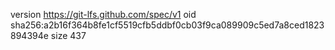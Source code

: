 version https://git-lfs.github.com/spec/v1
oid sha256:a2b16f364b8fe1cf5519cfb5ddbf0cb03f9ca089909c5ed7a8ced1823894394e
size 437
